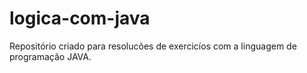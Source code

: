 # logica-com-java
Repositório criado para resolucões de exercicíos com a linguagem de programação JAVA.
